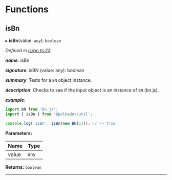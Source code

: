 

# Functions

<a id="isbn"></a>

##  isBn

▸ **isBn**(value: *`any`*): `boolean`

*Defined in [is/bn.ts:23](https://github.com/polkadot-js/common/blob/dc996ef/packages/util/src/is/bn.ts#L23)*

*__name__*: isBn

*__signature__*: isBN (value: any): boolean

*__summary__*: Tests for a `BN` object instance.

*__description__*: Checks to see if the input object is an instance of `BN` (bn.js).

*__example__*:   

```javascript
import BN from 'bn.js';
import { isBn } from '@polkadot/util';

console.log('isBn', isBn(new BN(1))); // => true
```

**Parameters:**

| Name | Type |
| ------ | ------ |
| value | `any` |

**Returns:** `boolean`

___

